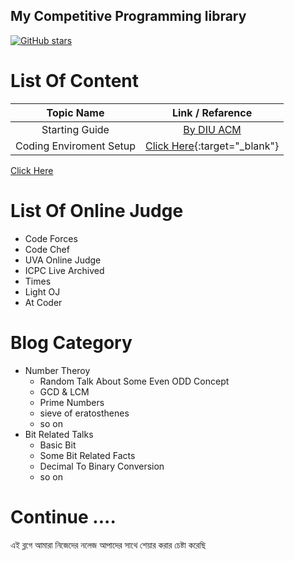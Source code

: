 

## My Competitive Programming library
[![GitHub stars](https://img.shields.io/github/stars/anikakash/Sports-Programming.svg?style=social&label=Stars)](https://github.com/anikakash/Sports-Programming)

# List Of Content

| Topic Name              | Link / Refarence                                                                              |
| :---------------------: | :-------------------------------------------------------------------------------------------: |
| Starting Guide          | [By DIU ACM](http://acm.daffodilvarsity.edu.bd/about/)                                        |
| Coding Enviroment Setup | [Click Here](Blog/sublime.md){:target="\_blank"}                                              |

<a href="Blog/sublime.md" target="_blank">Click Here</a>

# List Of Online Judge
- Code Forces
- Code Chef
- UVA Online Judge
- ICPC Live Archived
- Times
- Light OJ
- At Coder

# Blog Category
- Number Theroy
  - Random Talk About Some Even ODD Concept
  - GCD & LCM
  - Prime Numbers
  - sieve of eratosthenes
  - so on
- Bit Related Talks
  - Basic Bit
  - Some Bit Related Facts
  - Decimal To Binary Conversion
  - so on
  

# Continue ....
এই ব্লগে আমারা নিজেদের নলেজ আপাদের সাথে শেয়ার করার চেষ্টা করেছি